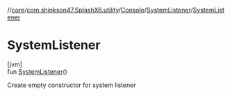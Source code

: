//[core](../../../../index.md)/[com.shinkson47.SplashX6.utility](../../index.md)/[Console](../index.md)/[SystemListener](index.md)/[SystemListener](-system-listener.md)

# SystemListener

[jvm]\
fun [SystemListener](-system-listener.md)()

Create empty constructor for system listener
